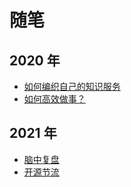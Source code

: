 # 随笔


## 2020 年
- [如何编织自己的知识服务](2020/如何编织自己的知识服务.md)
- [如何高效做事？](2020/如何高效做事.md)

## 2021 年
* [脑中复盘](2021/脑中复盘.md)
* [开源节流](2021/开源节流.md)

